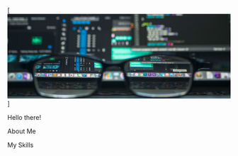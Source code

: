 [![Header](https://github.com/GrechkoAA/GrechkoAA/blob/main/assets/banner.png)]

Hello there!

About Me

My Skills
